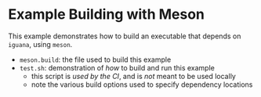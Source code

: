 # Example Building with Meson

This example demonstrates how to build an executable that depends on `iguana`, using `meson`.

- `meson.build`: the file used to build this example
- `test.sh`: demonstration of _how_ to build and run this example
  - this script is _used by the CI_, and is _not_ meant to be used locally
  - note the various build options used to specify dependency locations
